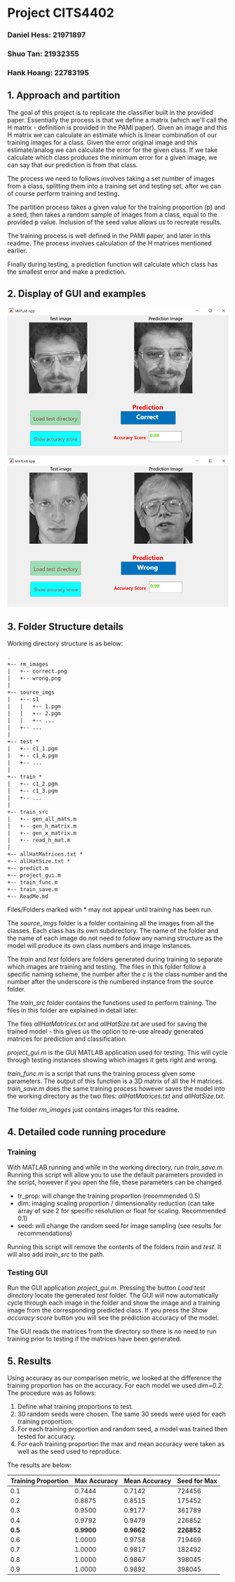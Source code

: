 # Project CITS4402
### Daniel Hess: 21971897
### Shuo Tan: 21932355
### Hank Hoang: 22783195


## 1. Approach and partition
The goal of this project is to replicate the classifier built in the provided paper. Essentially the process is that we define a matrix (which we'll call the H matrix - definition is provided in the PAMI paper). Given an image and this H matrix we can calculate an estimate which is linear combination of our training images for a class. Given the error original image and this estimate/analog we can calculate the error for the given class. If we take calculate which class produces the minimum error for a given image, we can say that our prediction is from that class.

The process we need to follows involves taking a set number of images from a class, splitting them into a training set and testing set, after we can of course perform training and testing.

The partition process takes a given value for the training proportion (p) and a seed, then takes a random sample of images from a class, equal to the provided p value. Inclusion of the seed value allows us to recreate results.

The training process is well defined in the PAMI paper, and later in this readme. The process involves calculation of the H matrices mentioned earlier.

Finally during testing, a prediction function will calculate which class has the smallest error and make a prediction.

## 2. Display of GUI and examples
![correct](rm_images/correct.png)
![incorrect](rm_images/wrong.png)



## 3. Folder Structure details
Working directory structure is as below:

```
.
+-- rm_images
|   +-- correct.png
|   +-- wrong.png
|
+-- source_imgs
|   +-- s1
|   |   +-- 1.pgm
|   |   +-- 2.pgm
|   |   +-- ...
|   +-- ...
|
+-- test *
|   +-- c1_1.pgm
|   +-- c1_4.pgm
|   +-- ...
|
+-- train *
|   +-- c1_2.pgm
|   +-- c1_3.pgm
|   +-- ...
|
+-- train_src
|   +-- gen_all_mats.m
|   +-- gen_h_matrix.m
|   +-- gen_x_matrix.m
|   +-- read_h_mat.m
|
+-- allHatMatrices.txt *
+-- allHatSize.txt *
+-- predict.m
+-- project_gui.m
+-- train_func.m
+-- train_save.m
+-- ReadMe.md
```

Files/Folders marked with * may not appear until training has been run.

The *source_imgs* folder is a folder containing all the images from all the classes. Each class has its own subdirectory. The name of the folder and the name of each image do not need to follow any naming structure as the model will produce its own class numbers and image instances.

The *train* and *test* folders are folders generated during training to separate which images are training and testing. The files in this folder follow a specific naming scheme, the number after the *c* is the class number and the number after the underscore is the numbered instance from the source folder.

The *train_src* folder contains the functions used to perform training. The files in this folder are explained in detail later.

The files *allHatMatrices.txt* and *allHatSize.txt* are used for saving the trained model - this gives us the option to re-use already generated matrices for prediction and classification.

*project_gui.m* is the GUI MATLAB application used for testing. This will cycle through testing instances showing which images it gets right and wrong.

*train_func.m* is a script that runs the training process given some parameters. The output of this function is a 3D matrix of all the H matrices. *train_save.m* does the same training process however saves the model into the working directory as the two files: *allHatMatrices.txt* and *allHatSize.txt*.

The folder *rm_images* just contains images for this readme.


## 4. Detailed code running procedure
### Training
With MATLAB running and while in the working directory, run *train_save.m*. Running this script will allow you to use the default parameters provided in the script, however if you open the file, these parameters can be changed.

 - tr_prop: will change the training proportion (recommended 0.5)
 - dim: imaging scaling proportion / dimensionality reduction (can take array of size 2 for specific resolution or float for scaling. Recommended 0.1)
 - seed: will change the random seed for image sampling (see results for recommendations)
    
Running this script will remove the contents of the folders *train* and *test*. It will also add *train_src* to the path.

### Testing GUI
Run the GUI application *project_gui.m*. Pressing the button *Load test directory* locate the generated *test* folder. The GUI will now automatically cycle through each image in the folder and show the image and a training image from the corresponding predicted class. If you press the *Show accuracy score* button you will see the prediction accuracy of the model.

The GUI reads the matrices from the directory so there is no need to run training prior to testing if the matrices have been generated.

## 5. Results
Using accuracy as our comparison metric, we looked at the difference the training proportion has on the accuracy. For each model we used *dim=0.2*. The procedure was as follows:

 1. Define what training proportions to test.
 2. 30 random seeds were chosen. The same 30 seeds were used for each training proportion.
 3. For each training proportion and random seed, a model was trained then tested for accuracy.
 4. For each training proportion the max and mean accuracy were taken as well as the seed used to reproduce.

 The results are below: 
 

| Training Proportion | Max Accuracy | Mean Accuracy | Seed for Max |
| --- | --- | --- | --- |
| 0.1 | 0.7444 | 0.7142 | 724456 |
| 0.2 | 0.8875 | 0.8515 | 175452 |
| 0.3 | 0.9500 | 0.9177 | 361789 |
| 0.4 | 0.9792 | 0.9479 | 226852 |
| **0.5** | **0.9900** | **0.9662** | **226852** |
| 0.6 | 1.0000 | 0.9758 | 719469 |
| 0.7 | 1.0000 | 0.9817 | 182492 |
| 0.8 | 1.0000 | 0.9867 | 398045 |
| 0.9 | 1.0000 | 0.9892 | 398045 |
